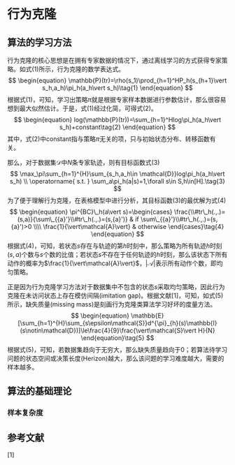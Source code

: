 # 行为克隆

## 算法的学习方法

行为克隆的核心思想是在拥有专家数据的情况下，通过离线学习的方式获得专家策略。如式(1)所示，行为克隆的数学表达式。
$$
\begin{equation} 
\mathbb{P}(tr)=\rho(s_1)\prod_{h=1}^HP_h(s_{h+1}\vert s_h,a_h)\pi_h(a_h\vert s_h)\tag{1}
\end{equation}
$$
根据式(1)，可知，学习出策略$\pi$就是根据专家样本数据进行参数估计，那么很容易想到最大似然估计。于是，式(1)经过化简，可得式(2)。
$$
\begin{equation}
log(\mathbb{P}(tr))=\sum_{h=1}^Hlog\pi_h(a_h\vert s_h)+constant\tag{2}
\end{equation}
$$
其中，式(2)中constant指与策略$\pi$无关的项，只与初始状态分布、转移函数有关。

 那么，对于数据集$\mathcal{D}$中$N$条专家轨迹，则有目标函数式(3)
$$
\max_\pi\sum_{h=1}^{H}\sum_{s_h,a_h\in \mathcal{D}}log\pi_h(a_h\vert s_h) \\
\operatorname{ s.t. } 
\sum_a\pi_h(a|s)=1,\forall s\in S,h\in[H].\tag{3}
$$
为了便于理解行为克隆，在表格模型中进行分析，其目标函数(3)的最优解为式(4) 
$$
\begin{equation}
\pi^{BC}\_h(a\vert s)=\begin{cases}
\frac{\\#tr\_h(.,.)=(s,a)}{\sum\_{{a}'}\\#tr\_h(.,.)=(s,{a}')} & if \sum\_{{a}'}\\#tr\_h(.,.)=(s,{a}')>0 \\\\
\frac{1}{\vert\mathcal{A}\vert} & otherwise
\end{cases}\tag{4}
\end{equation}
$$
根据式(4)，可知，若状态$s$存在与轨迹的第$h$时刻中，那么策略为所有轨迹$h$时刻$(s,a)$个数与$s$个数的比值；若状态$s$不存在于任何轨迹的$h$时刻，那么该状态下所有动作的概率为$\frac{1}{\vert\mathcal{A}\vert}$，$\vert\mathcal{A}\vert$表示所有动作个数，即均匀策略。

正是因为行为克隆学习方法对于数据集中不包含的状态$s$采取均匀策略，因此行为克隆在未访问状态上存在模仿间隔(imitation gap)。根据文献[1]，可知，如式(5)所示，缺失质量(missing mass)是刻画行为克隆类算法学习好坏的度量方法。
$$
\begin{equation}
\mathbb{E}[\sum_{h=1}^{H}\sum_{s\epsilon\mathcal{S}}d^{\pi}_{h}(s)\mathbb{I}(s\notin\mathcal{D})]\le\frac{4}{9}\frac{\vert\mathcal{S}\vert H}{N}
\end{equation}\tag{5}
$$
根据式(5)，可知，若数据集趋向于无穷大，那么缺失质量趋向于0；若算法待学习问题的状态空间或决策长度(Herizon)越大，那么该问题的学习难度越大，需要的样本越多。



## 算法的基础理论

### 样本复杂度





## 参考文献

[1]
